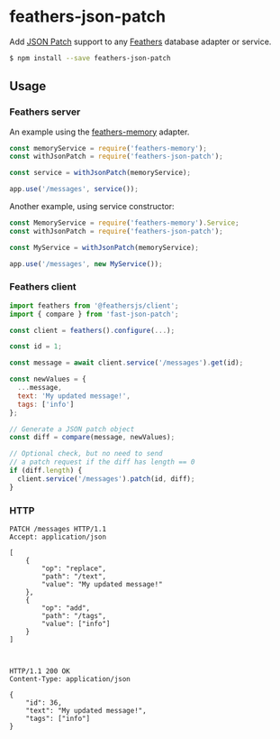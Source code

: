 # feathers-json-patch

Add [JSON Patch](http://jsonpatch.com/) support to any [Feathers](https://feathersjs.com) database adapter or service.

```bash
$ npm install --save feathers-json-patch
```

## Usage

### Feathers server

An example using the [feathers-memory](https://github.com/feathersjs-ecosystem/feathers-memory) adapter.

```js
const memoryService = require('feathers-memory');
const withJsonPatch = require('feathers-json-patch');

const service = withJsonPatch(memoryService);

app.use('/messages', service());
```

Another example, using service constructor:

```js
const MemoryService = require('feathers-memory').Service;
const withJsonPatch = require('feathers-json-patch');

const MyService = withJsonPatch(memoryService);

app.use('/messages', new MyService());
```

### Feathers client

```js
import feathers from '@feathersjs/client';
import { compare } from 'fast-json-patch';

const client = feathers().configure(...);

const id = 1;

const message = await client.service('/messages').get(id);

const newValues = {
  ...message,
  text: 'My updated message!',
  tags: ['info']
};

// Generate a JSON patch object
const diff = compare(message, newValues);

// Optional check, but no need to send
// a patch request if the diff has length == 0
if (diff.length) {
  client.service('/messages').patch(id, diff);
}
```

### HTTP

```http
PATCH /messages HTTP/1.1
Accept: application/json

[
    {
        "op": "replace",
        "path": "/text",
        "value": "My updated message!"
    },
    {
        "op": "add",
        "path": "/tags",
        "value": ["info"]
    }
]



HTTP/1.1 200 OK
Content-Type: application/json

{
    "id": 36,
    "text": "My updated message!",
    "tags": ["info"]
}
```
